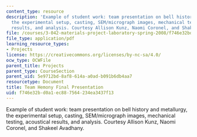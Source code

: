 ```yaml
---
content_type: resource
description: 'Example of student work: team presentation on bell history and metallurgy,
  the experimental setup, casting, SEM/micrograph images, mechanical testing, acoustical
  results, and analysis. Courtesy Allison Kunz, Naomi Coronel, and Shakeel Avadhany.'
file: /courses/3-042-materials-project-laboratory-spring-2008/f746e32bd0a1ec887564234ea3437f13_s08_t2_finalpres.pdf
file_type: application/pdf
learning_resource_types:
- Projects
license: https://creativecommons.org/licenses/by-nc-sa/4.0/
ocw_type: OCWFile
parent_title: Projects
parent_type: CourseSection
parent_uid: 5e9712bd-8af8-614a-a0ad-b091b6db4aa7
resourcetype: Document
title: Team Hemony Final Presentation
uid: f746e32b-d0a1-ec88-7564-234ea3437f13
---
```

Example of student work: team presentation on bell history and metallurgy, the experimental setup, casting, SEM/micrograph images, mechanical testing, acoustical results, and analysis. Courtesy Allison Kunz, Naomi Coronel, and Shakeel Avadhany.